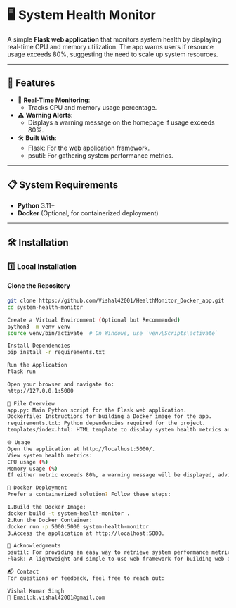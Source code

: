 # 🖥️ System Health Monitor

A simple **Flask web application** that monitors system health by displaying real-time CPU and memory utilization. The app warns users if resource usage exceeds 80%, suggesting the need to scale up system resources.

---

## 🚀 Features
- 🔄 **Real-Time Monitoring**:
  - Tracks CPU and memory usage percentage.
- ⚠️ **Warning Alerts**:
  - Displays a warning message on the homepage if usage exceeds 80%.
- 🛠 **Built With**:
  - Flask: For the web application framework.
  - psutil: For gathering system performance metrics.

---

## 📋 System Requirements
- **Python** 3.11+
- **Docker** (Optional, for containerized deployment)

---

## 🛠 Installation

### 1️⃣ Local Installation

#### Clone the Repository
```bash
git clone https://github.com/Vishal42001/HealthMonitor_Docker_app.git
cd system-health-monitor

Create a Virtual Environment (Optional but Recommended)
python3 -m venv venv
source venv/bin/activate  # On Windows, use `venv\Scripts\activate`

Install Dependencies
pip install -r requirements.txt

Run the Application
flask run

Open your browser and navigate to:
http://127.0.0.1:5000

📂 File Overview
app.py: Main Python script for the Flask web application.
Dockerfile: Instructions for building a Docker image for the app.
requirements.txt: Python dependencies required for the project.
templates/index.html: HTML template to display system health metrics and alert messages.

🌐 Usage
Open the application at http://localhost:5000/.
View system health metrics:
CPU usage (%)
Memory usage (%)
If either metric exceeds 80%, a warning message will be displayed, advising the user to scale up resources.

🐳 Docker Deployment
Prefer a containerized solution? Follow these steps:

1.Build the Docker Image:
docker build -t system-health-monitor .
2.Run the Docker Container:
docker run -p 5000:5000 system-health-monitor
3.Access the application at http://localhost:5000.

🙏 Acknowledgments
psutil: For providing an easy way to retrieve system performance metrics in Python.
Flask: A lightweight and simple-to-use web framework for building web applications.

📬 Contact
For questions or feedback, feel free to reach out:

Vishal Kumar Singh
📧 Email:k.vishal42001@gmail.com

